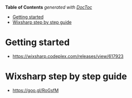 <!-- START doctoc generated TOC please keep comment here to allow auto update -->
<!-- DON'T EDIT THIS SECTION, INSTEAD RE-RUN doctoc TO UPDATE -->
**Table of Contents**  *generated with [DocToc](https://github.com/thlorenz/doctoc)*

- [Getting started](#getting-started)
- [Wixsharp step by step guide](#wixsharp-step-by-step-guide)

<!-- END doctoc generated TOC please keep comment here to allow auto update -->

Getting started
===============

-   <https://wixsharp.codeplex.com/releases/view/617923>

Wixsharp step by step guide
===========================

-   <https://goo.gl/RoGsfM>

